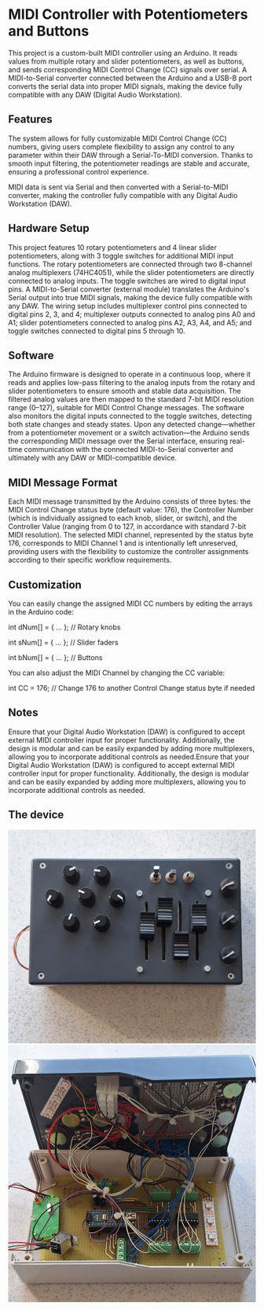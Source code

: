 # MIDI Controller with Potentiometers and Buttons

This project is a custom-built MIDI controller using an Arduino. It reads values from multiple rotary and slider potentiometers, as well as buttons, and sends corresponding MIDI Control Change (CC) signals over serial.
A MIDI-to-Serial converter connected between the Arduino and a USB-B port converts the serial data into proper MIDI signals, making the device fully compatible with any DAW (Digital Audio Workstation).

## Features
The system allows for fully customizable MIDI Control Change (CC) numbers, giving users complete flexibility to assign any control to any parameter within 
their DAW through a Serial-To-MIDI conversion.
Thanks to smooth input filtering, the potentiometer readings are stable and accurate, ensuring a professional control experience.

MIDI data is sent via Serial and then converted with a Serial-to-MIDI converter, making the controller fully compatible with any Digital Audio Workstation (DAW).

## Hardware Setup
This project features 10 rotary potentiometers and 4 linear slider potentiometers, along with 3 toggle switches for additional MIDI input functions. 
The rotary potentiometers are connected through two 8-channel analog multiplexers (74HC4051), while the slider potentiometers are directly connected 
to analog inputs. The toggle switches are wired to digital input pins.
A MIDI-to-Serial converter (external module) translates the Arduino's Serial output into true MIDI signals, making the device fully compatible with any DAW. 
The wiring setup includes multiplexer control pins connected to digital pins 2, 3, and 4; multiplexer outputs connected to analog pins A0 and A1; 
slider potentiometers connected to analog pins A2, A3, A4, and A5; and toggle switches connected to digital pins 5 through 10.

## Software
The Arduino firmware is designed to operate in a continuous loop, where it reads and applies low-pass filtering to the analog inputs from the rotary and 
slider potentiometers to ensure smooth and stable data acquisition. The filtered analog values are then mapped to the standard 7-bit MIDI resolution 
range (0–127), suitable for MIDI Control Change messages. The software also monitors the digital inputs connected to the toggle switches, 
detecting both state changes and steady states. Upon any detected change—whether from a potentiometer movement or a switch activation—the Arduino sends 
the corresponding MIDI message over the Serial interface,  ensuring real-time communication with the connected MIDI-to-Serial converter and ultimately with any DAW or MIDI-compatible device.

## MIDI Message Format
Each MIDI message transmitted by the Arduino consists of three bytes: the MIDI Control Change status byte (default value: 176), the Controller Number (which is individually assigned to each knob, slider, or switch), and the Controller Value (ranging from 0 to 127, in accordance with standard 7-bit MIDI resolution). The selected MIDI channel, represented by the status byte 176, corresponds to MIDI Channel 1 and is intentionally left unreserved, providing users with the flexibility to customize the controller assignments according to their specific workflow requirements.

## Customization
You can easily change the assigned MIDI CC numbers by editing the arrays in the Arduino code:

int dNum[] = { ... }; // Rotary knobs

int sNum[] = { ... }; // Slider faders

int bNum[] = { ... }; // Buttons

You can also adjust the MIDI Channel by changing the CC variable:

int CC = 176; // Change 176 to another Control Change status byte if needed

## Notes

Ensure that your Digital Audio Workstation (DAW) is configured to accept external MIDI controller input for proper functionality. Additionally, the design is modular and can be easily expanded by adding more multiplexers, allowing you to incorporate additional controls as needed.Ensure that your Digital Audio Workstation (DAW) is configured to accept external MIDI controller input for proper functionality. Additionally, the design is modular and can be easily expanded by adding more multiplexers, allowing you to incorporate additional controls as needed.

## The device
![](closedFrame.jpg)
![](openFrame.jpg)